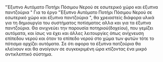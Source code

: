 "Έξυπνο Αυτόματο Ποτήρι Πόσιμου Νερού σε εσωτερικό χώρο και έξυπνα παντζούρια "
Για το έργο "Έξυπνο Αυτόματο Ποτήρι Πόσιμου Νερού σε εσωτερικό χώρο και έξυπνα παντζούρια ",
θα χρειαστείς διάφορα υλικά για τη δημιουργία του συστήματος ποτίσματος  αλλα και για τα έξυπνα παντζούρια.
Θα ανιχνεύει την παρουσία ποτηριού(δοχείου), που  γεμίζει αυτόματα, και ίσως να έχει και άλλες λειτουργίες
όπως ανίχνευση επίπεδου νερού και όταν το επίπεδο νερού στο χώμα των φυτών  τότε το πότισμα αρχίζει αυτόματα.
Σε ότι αφορα τα  έξυπνα πατζούρια θα κλείνουν και θα ανοίγουν σε συγκεκριμένη ώρα κτίζοντας ένα μικρό αντικλεπτικό σύστημα.
